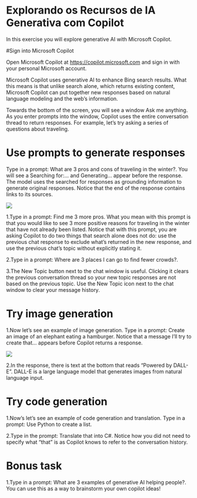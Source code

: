# Explorando os Recursos de IA Generativa com Copilot

In this exercise you will explore generative AI with Microsoft Copilot.

#Sign into Microsoft Copilot

Open Microsoft Copilot at https://copilot.microsoft.com and sign in with your personal Microsoft account.

Microsoft Copilot uses generative AI to enhance Bing search results. What this means is that unlike search alone, which returns existing content, Microsoft Copilot can put together new responses based on natural language modeling and the web’s information.

Towards the bottom of the screen, you will see a window Ask me anything. As you enter prompts into the window, Copilot uses the entire conversation thread to return responses. For example, let’s try asking a series of questions about traveling.

# Use prompts to generate responses

Type in a prompt: What are 3 pros and cons of traveling in the winter?. You will see a Searching for:… and Generating… appear before the response. The model uses the searched for responses as grounding information to generate original responses. Notice that the end of the response contains links to its sources.

<img src=https://microsoftlearning.github.io/mslearn-ai-fundamentals/Instructions/Labs/media/generative-ai/bing-copilot-response-traveling.png />

  1.Type in a prompt: Find me 3 more pros. What you mean with this prompt is that you would like to see 3 more positive reasons for traveling in the winter that have not already been listed. Notice that with this prompt, you are asking Copilot to do two things that search alone does not do: use the previous chat response to exclude what’s returned in the new response, and use the previous chat’s topic without explicitly stating it.

  2.Type in a prompt: Where are 3 places I can go to find fewer crowds?.

  3.The New Topic button next to the chat window is useful. Clicking it clears the previous conversation thread so your new topic responses are not based on the previous topic. Use the New Topic icon next to the chat window to clear your message history.

# Try image generation

  1.Now let’s see an example of image generation. Type in a prompt: Create an image of an elephant eating a hamburger. Notice that a message I’ll try to create that… appears before Copilot returns a response.

  <img src=https://github.com/egranzoto/Explorando-os-Recursos-de-IA-Generativa-com-Copilot-e-OpenAI/assets/122476183/2dee9905-9e54-4186-8ced-f0b3c295a1c1/>

  2.In the response, there is text at the bottom that reads “Powered by DALL-E”. DALL-E is a large language model that generates images from natural language input.

# Try code generation

  1.Now’s let’s see an example of code generation and translation. Type in a prompt: Use Python to create a list.

  2.Type in the prompt: Translate that into C#. Notice how you did not need to specify what “that” is as Copilot knows to refer to the conversation history.

# Bonus task

  1.Type in a prompt: What are 3 examples of generative AI helping people?. You can use this as a way to brainstorm your own copilot ideas!
